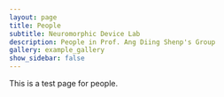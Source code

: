 ```yaml
---
layout: page
title: People
subtitle: Neuromorphic Device Lab
description: People in Prof. Ang Diing Shenp's Group
gallery: example_gallery
show_sidebar: false
---
```


This is a test page for people.

<!-- ---
layout: page
title: People
subtitle: Test page people
toc: true
#toc_title: Custom Title
# menubar: example_menu
show_sidebar: false
---

## Reasearch Staff

### [Dr. Haider ABBAS](https://www.haider.website/) (Jan 2022 - )
![Dr. Abbas](https://publons.com/media/thumbs/academic/photos/3c1737d2-f774-4242-bb02-24fc2df9be62.png.200x200_q95_crop_detail_upscale.png)

[Google Scholar](https://scholar.google.com/citations?user=Gr-rIZIAAAAJ&hl=en)

### Dr. JU Xin (Aug 2022 - )

## Research Student

### Mr. LI Jiayi (Aug 2021 - )

Mr. Li Jiayi obtained his B.Eng degree from Tongji University, China in 2021. He is now a PhD student at Nanyang Technological University(NTU), Singapore.

## Alumini
 -->
